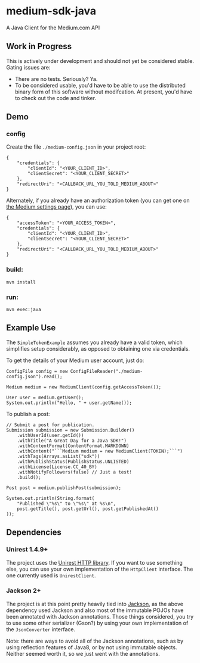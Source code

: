 # medium-sdk-java
A Java Client for the Medium.com API

## Work in Progress

This is actively under development and should not yet be considered
stable. Gating issues are:

 - There are no tests. Seriously? Ya.
 - To be considered usable, you'd have to be able to use the distributed
   binary form of this software without modifcation. At present, you'd
   have to check out the code and tinker.

## Demo

### config
Create the file `./medium-config.json` in your project root:

    {
        "credentials": {
            "clientId": "<YOUR_CLIENT_ID>",
            "clientSecret": "<YOUR_CLIENT_SECRET>"
        },
        "redirectUri": "<CALLBACK_URL_YOU_TOLD_MEDIUM_ABOUT>"
    }

Alternately, if you already have an authorization token (you can get one
on [the Medium settings page][settings]), you can use:

    {
        "accessToken": "<YOUR_ACCESS_TOKEN>",
        "credentials": {
            "clientId": "<YOUR_CLIENT_ID>",
            "clientSecret": "<YOUR_CLIENT_SECRET>"
        },
        "redirectUri": "<CALLBACK_URL_YOU_TOLD_MEDIUM_ABOUT>"
    }

### build:

    mvn install

### run:

    mvn exec:java

## Example Use

The `SimpleTokenExample` assumes you already have a valid token, which
simplifies setup considerably, as opposed to obtaining one via
credentials.

To get the details of your Medium user account, just do:

    ConfigFile config = new ConfigFileReader("./medium-config.json").read();

    Medium medium = new MediumClient(config.getAccessToken());

    User user = medium.getUser();
    System.out.println("Hello, " + user.getName());

To publish a post:

    // Submit a post for publication.
    Submission submission = new Submission.Builder()
        .withUserId(user.getId())
        .withTitle("A Great Day for a Java SDK!")
        .withContentFormat(ContentFormat.MARKDOWN)
        .withContent("```Medium medium = new MediumClient(TOKEN);```")
        .withTags(Arrays.asList("sdk"))
        .withPublishStatus(PublishStatus.UNLISTED)
        .withLicense(License.CC_40_BY)
        .withNotifyFollowers(false) // Just a test!
        .build();

    Post post = medium.publishPost(submission);

    System.out.println(String.format(
        "Published \"%s\" to \"%s\" at %s\n",
        post.getTitle(), post.getUrl(), post.getPublishedAt()
    ));

## Dependencies

### Unirest 1.4.9+

The project uses the [Unirest HTTP library][unirest]. If you want to use
something else, you can use your own implementation of the `HttpClient`
interface. The one currently used is `UnirestClient`.

### Jackson 2+

The project is at this point pretty heavily tied into
[Jackson][jackson], as the above dependency used Jackson and also most
of the immutable POJOs have been annotated with Jackson annotations.
Those things considered, you try to use some other serializer (Gson?) by
using your own implementation of the `JsonConverter` interface.

Note: there are ways to avoid all of the Jackson annotations, such as by
using reflection features of Java8, or by not using immutable objects.
Neither seemed worth it, so we just went with the annotations.

[unirest]: https://github.com/Mashape/unirest-java
[jackson]: https://github.com/FasterXML/jackson
[settings]: https://medium.com/me/settings
